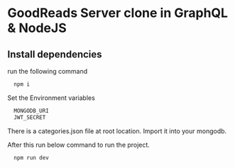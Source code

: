 
# GoodReads Server clone in GraphQL & NodeJS




## Install dependencies

run the following command

```bash
  npm i
```

Set the Environment variables 

```bash
  MONGODB_URI
  JWT_SECRET
```

There is a categories.json file at root location. Import it into your mongodb.

After this run below command to run the project.
```bash
  npm run dev
```